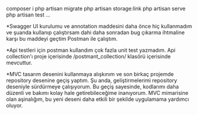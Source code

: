 
composer i 
php artisan migrate
php artisan storage:link
php artisan serve
php artisan test
...

*Swagger UI kurulumu ve annotation maddesini daha önce hiç kullanmadım ve şuanda kullanıp çalıştırsam dahi daha sonradan bug çıkarma ihtmaline karşı bu maddeyi geçtim Postman ile çalıştım.

*Api testleri için postman kullandım çok fazla unit test yazmadım. Api collection'ı proje içerisinde /postmant_collection/ klasörü içerisinde mevcuttur. 

*MVC tasarım desenini kullanmaya alışkınım ve son birkaç projemde repository desenine geçiş yaptım. Şu anda, geliştirmelerimi repository deseniyle sürdürmeye çalışıyorum. Bu geçiş sayesinde, kodlarımı daha düzenli ve bakımı kolay hale getirebileceğime inanıyorum. MVC mimarisine olan aşinalığım, bu yeni deseni daha etkili bir şekilde uygulamama yardımcı oluyor.
